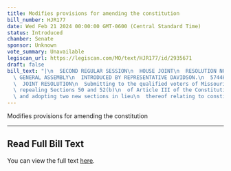 ```yaml
---
title: Modifies provisions for amending the constitution
bill_number: HJR177
date: Wed Feb 21 2024 00:00:00 GMT-0600 (Central Standard Time)
status: Introduced
chamber: Senate
sponsor: Unknown
vote_summary: Unavailable
legiscan_url: https://legiscan.com/MO/text/HJR177/id/2935671
draft: false
bill_text: "|\n  SECOND REGULAR SESSION\n  HOUSE JOINT\n  RESOLUTION NO. 177\n  102ND\
  \ GENERAL ASSEMBLY\n  INTRODUCED BY REPRESENTATIVE DAVIDSON.\n  5744H.01I DANARADEMANMILLER,ChiefClerk\n\
  \  JOINT RESOLUTION\n  Submitting to the qualified voters of Missouri an amendment\
  \ repealing Sections 50 and 52(b)\n  of Article III of the Constitution of Missouri,\
  \ and adopting two new sections in lieu\n  thereof relating to constitutional amendments."
---
```

Modifies provisions for amending the constitution

---

## Read Full Bill Text

You can view the full text [here](https://legiscan.com/MO/text/HJR177/id/2935671).
